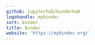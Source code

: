 ```yaml
---
github: jupyterhub/binderhub
logohandle: mybinder
sort: binder
title: Binder
website: 'https://mybinder.org/'
---
```

